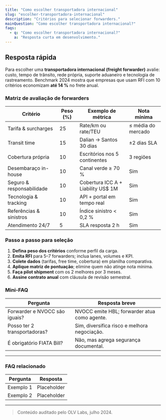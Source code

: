 ```yaml
---
title: "Como escolher transportadora internacional"
slug: "escolher-transportadora-internacional"
description: "Critérios para selecionar forwarders."
mainQuestion: "Como escolher transportadora internacional?"
faqs:
  - q: "Como escolher transportadora internacional?"
    a: "Resposta curta em desenvolvimento."
---
```


## Resposta rápida

Para escolher uma **transportadora internacional (freight forwarder)** avalie: custo, tempo de trânsito, rede própria, suporte aduaneiro e tecnologia de rastreamento. Benchmark 2024 mostra que empresas que usam RFI com 10 critérios economizam **até 14 %** no frete anual.

### Matriz de avaliação de forwarders

| Critério | Peso (%) | Exemplo de métrica | Nota mínima |
| --- | --- | --- | --- |
| Tarifa & surcharges | 25 | Rate/km ou rate/TEU | ≤ média do mercado |
| Transit time | 15 | Dalian → Santos 30 dias | ±2 dias SLA |
| Cobertura própria | 10 | Escritórios nos 5 continentes | 3 regiões |
| Desembaraço in-house | 10 | Canal verde ≥ 70 % | Sim |
| Seguro & responsabilidade | 10 | Cobertura ICC A + Liability US$ 1M | Sim |
| Tecnologia & tracking | 10 | API + portal em tempo real | Sim |
| Referências & sinistros | 10 | Índice sinistro < 0,2 % | Sim |
| Atendimento 24/7 | 5 | SLA resposta 2 h | Sim |

### Passo a passo para seleção

1. **Defina peso dos critérios** conforme perfil da carga.  
2. **Emita RFI** para 5–7 forwarders; inclua lanes, volumes e KPI.  
3. **Colete dados** (tarifas, free time, cobertura) em planilha comparativa.  
4. **Aplique matriz de pontuação**; elimine quem não atinge nota mínima.  
5. **Faça pilot shipment** com os 2 melhores por 3 meses.  
6. **Assine contrato anual** com cláusula de revisão semestral.

### Mini-FAQ

| Pergunta | Resposta breve |
| --- | --- |
| Forwarder e NVOCC são iguais? | NVOCC emite HBL; forwarder atua como agente. |
| Posso ter 2 transportadoras? | Sim, diversifica risco e melhora negociação. |
| É obrigatório FIATA Bill? | Não, mas agrega segurança documental. |

---

### FAQ relacionado

| Pergunta | Resposta |
| --- | --- |
| Exemplo 1 | Placeholder |
| Exemplo 2 | Placeholder |

---

> Conteúdo auditado pelo OLV Labs, julho 2024.
